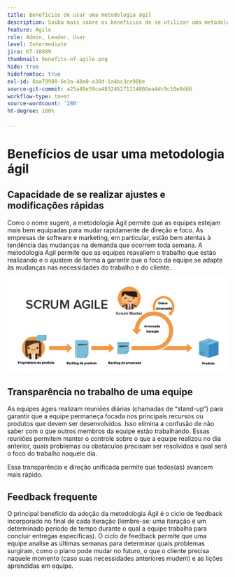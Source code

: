 ```yaml
---
title: Benefícios de usar uma metodologia ágil
description: Saiba mais sobre os benefícios de se utilizar uma metodologia ágil.
feature: Agile
role: Admin, Leader, User
level: Intermediate
jira: KT-10889
thumbnail: benefits-of-agile.png
hide: true
hidefromtoc: true
exl-id: 8aa79988-6e3a-48a0-a30d-1a4bc3ce98be
source-git-commit: a25a49e59ca483246271214886ea4dc9c10e8d66
workflow-type: tm+mt
source-wordcount: '280'
ht-degree: 100%

---
```


# Benefícios de usar uma metodologia ágil

## Capacidade de se realizar ajustes e modificações rápidas

Como o nome sugere, a metodologia Ágil permite que as equipes estejam mais bem equipadas para mudar rapidamente de direção e foco. As empresas de software e marketing, em particular, estão bem atentas à tendência das mudanças na demanda que ocorrem toda semana. A metodologia Ágil permite que as equipes reavaliem o trabalho que estão realizando e o ajustem de forma a garantir que o foco da equipe se adapte às mudanças nas necessidades do trabalho e do cliente.

![Fluxo de trabalho ágil](assets/agile-work-stream.png)

## Transparência no trabalho de uma equipe

As equipes ágeis realizam reuniões diárias (chamadas de “stand-up”) para garantir que a equipe permaneça focada nos principais recursos ou produtos que devem ser desenvolvidos. Isso elimina a confusão de não saber com o que outros membros da equipe estão trabalhando. Essas reuniões permitem manter o controle sobre o que a equipe realizou no dia anterior, quais problemas ou obstáculos precisam ser resolvidos e qual será o foco do trabalho naquele dia.



Essa transparência e direção unificada permite que todos(as) avancem mais rápido.



## Feedback frequente

O principal benefício da adoção da metodologia Ágil é o ciclo de feedback incorporado no final de cada iteração (lembre-se: uma iteração é um determinado período de tempo durante o qual a equipe trabalha para concluir entregas específicas). O ciclo de feedback permite que uma equipe analise as últimas semanas para determinar quais problemas surgiram, como o plano pode mudar no futuro, o que o cliente precisa naquele momento (caso suas necessidades anteriores mudem) e as lições aprendidas em equipe.
